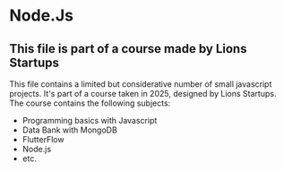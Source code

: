 # Node.Js
## This file is part of a course made by Lions Startups
This file contains a limited but considerative number of small javascript projects. It's part of a course taken in 2025, designed by Lions Startups.
The course contains the following subjects:
- Programming basics with Javascript
- Data Bank with MongoDB
- FlutterFlow
- Node.js
- etc.
